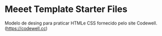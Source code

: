 # Meeet Template Starter Files

Modelo de desing para praticar HTMLe CSS fornecido pelo site Codewell.
(https://codewell.cc)
 
